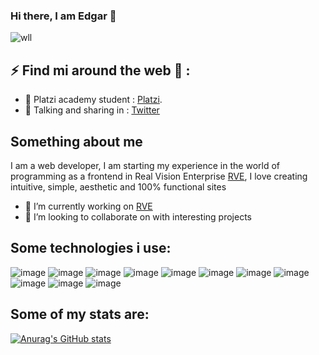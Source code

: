 ### Hi there, I am Edgar 👋

![wll](https://user-images.githubusercontent.com/94972642/174076406-eb96de6d-4796-4a8c-8e8c-98dd14017c9c.jpg)

## :zap: Find mi around the web :bust_in_silhouette: :
- :school_satchel:  Platzi academy student : [Platzi](https://platzi.com/).
- :speech_balloon: Talking and sharing in : [Twitter](https://twitter.com/ElMatos96)

## Something about me

I am a web developer, I am starting my experience in the world of programming as a frontend in Real Vision Enterprise [RVE](https://www.realvisionenterprise.com/), I love creating intuitive, simple, aesthetic and 100% functional sites


- 🔭 I’m currently working on [RVE](https://www.realvisionenterprise.com/)
- 👯 I’m looking to collaborate on with interesting projects


## Some technologies i use: 
![image](https://img.shields.io/badge/CSS3-1572B6?style=for-the-badge&logo=css3&logoColor=white)
![image](https://img.shields.io/badge/HTML5-E34F26?style=for-the-badge&logo=html5&logoColor=white)
![image](https://img.shields.io/badge/Java-ED8B00?style=for-the-badge&logo=java&logoColor=white)
![image](https://img.shields.io/badge/JavaScript-323330?style=for-the-badge&logo=javascript&logoColor=F7DF1E)
![image](https://img.shields.io/badge/TypeScript-007ACC?style=for-the-badge&logo=typescript&logoColor=white)
![image](https://img.shields.io/badge/Express.js-000000?style=for-the-badge&logo=express&logoColor=white)
![image](https://img.shields.io/badge/next.js-000000?style=for-the-badge&logo=nextdotjs&logoColor=white)
![image](https://img.shields.io/badge/Node.js-339933?style=for-the-badge&logo=nodedotjs&logoColor=white)
![image](https://img.shields.io/badge/npm-CB3837?style=for-the-badge&logo=npm&logoColor=white)
![image](https://img.shields.io/badge/React-20232A?style=for-the-badge&logo=react&logoColor=61DAFB)
![image](https://img.shields.io/badge/Vite-B73BFE?style=for-the-badge&logo=vite&logoColor=FFD62E)



## Some of my stats are:
[![Anurag's GitHub stats](https://github-readme-stats.vercel.app/api?username=matosr96)](https://github.com/matosr96/github-readme-stats)

